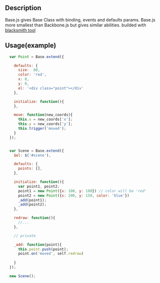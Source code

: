 ## Description
  Base.js gives Base Class with binding, events and defaults params.
  Base.js more smallest than Backbone.js but gives similar abilities.
  builded with [blacksmith tool](https://github.com/varlamoved/blacksmith)

## Usage(example)
```javascript
  var Point = Base.extend({

    defaults: {
      size:  80,
      color: 'red',
      x: 0,
      y: 0,
      el: '<div class="point"></div'
    },

    initialize: function(){
    },

    move: function(new_coords){
      this.x = new_coords['x'];
      this.y = new_coords['y'];
      this.trigger('moved');
    }
  });


  var Scene = Base.extend({
    $el: $('#scene'),  

    defaults: {
      points: [],
    },

    initialize: function(){
      var point1, point2;
      point1 = new Point({x: 100, y: 100}) // color will be 'red'
      point2 = new Point({x: 200, y: 150, color: 'blue'})
      _add(point1);
      _add(point2);
    },

    redraw: function(){
      //...
    },

    // private

    _add: function(point){
      this.point.push(point);
      point.on('moved', self.redraw)
    
    }
  });

  new Scene();
```
